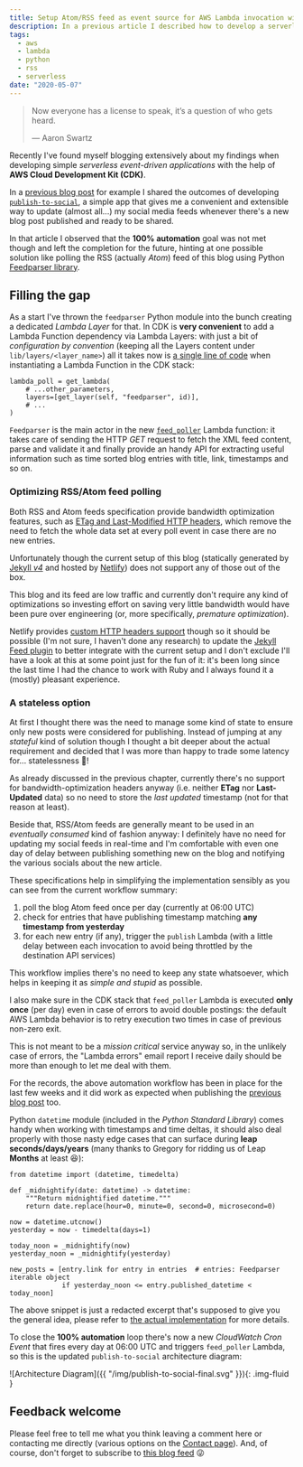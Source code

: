 ```yaml
---
title: Setup Atom/RSS feed as event source for AWS Lambda invocation with CDK
description: In a previous article I described how to develop a serverless event-driven application to automate social media updates. Now I show how to make use of RSS/Atom Feed and AWS Lambda + CDK to add the missing bit and make it 100% automated.
tags:
  - aws
  - lambda
  - python
  - rss
  - serverless
date: "2020-05-07"
---
```


> Now everyone has a license to speak, it’s a question of who gets heard.
>
> ― Aaron Swartz

Recently I've found myself blogging extensively about my findings when developing simple *serverless event-driven applications* with the help of **AWS Cloud Development Kit (CDK)**.

In a [previous blog post][blog-1] for example I shared the outcomes of developing [`publish-to-social`][cdk-publish-to-social], a simple app that gives me a convenient and extensible way to update (almost all...) my social media feeds whenever there's a new blog post published and ready to be shared.

In that article I observed that the **100% automation** goal was not met though and left the completion for the future, hinting at one possible solution like polling the RSS (actually *Atom*) feed of this blog using Python [Feedparser library][feedparser].

## Filling the gap

As a start I've thrown the `feedparser` Python module into the bunch creating a dedicated *Lambda Layer* for that. In CDK is **very convenient** to add a Lambda Function dependency via Lambda Layers: with just a bit of *configuration by convention* (keeping all the Layers content under `lib/layers/<layer_name>`) all it takes now is [a single line of code][cdk-lambda-poll-instance] when instantiating a Lambda Function in the CDK stack:

```lang=python
lambda_poll = get_lambda(
    # ...other_parameters,
    layers=[get_layer(self, "feedparser", id)],
    # ...
)
```

`Feedparser` is the main actor in the new [`feed_poller`][code-feedpoller] Lambda function: it takes care of sending the HTTP *GET* request to fetch the XML feed content, parse and validate it and finally provide an handy API for extracting useful information such as time sorted blog entries with title, link, timestamps and so on.

### Optimizing RSS/Atom feed polling

Both RSS and Atom feeds specification provide bandwidth optimization features, such as [ETag and Last-Modified HTTP headers][etag-headers], which remove the need to fetch the whole data set at every poll event in case there are no new entries.

Unfortunately though the current setup of this blog (statically generated by [Jekyll *v4*][jekyll-4] and hosted by [Netlify][netlify]) does not support any of those out of the box.

This blog and its feed are low traffic and currently don't require any kind of optimizations so investing effort on saving very little bandwidth would have been pure over engineering (or, more specifically, *premature optimization*).

Netlify provides [custom HTTP headers support][netlify-headers] though so it should be possible (I'm not sure, I haven't done any research) to update the [Jekyll Feed plugin][jekyll-feed-plugin] to better integrate with the current setup and I don't exclude I'll have a look at this at some point just for the fun of it: it's been long since the last time I had the chance to work with Ruby and I always found it a (mostly) pleasant experience.

### A stateless option

At first I thought there was the need to manage some kind of state to ensure only new posts were considered for publishing. Instead of jumping at any *stateful* kind of solution though I thought a bit deeper about the actual requirement and decided that I was more than happy to trade some latency for... statelessness 🥰!

As already discussed in the previous chapter, currently there's no support for bandwidth-optimization headers anyway (i.e. neither **ETag** nor **Last-Updated** data) so no need to store the *last updated* timestamp (not for that reason at least).

Beside that, RSS/Atom feeds are generally meant to be used in an *eventually consumed* kind of fashion anyway: I definitely have no need for updating my social feeds in real-time and I'm comfortable with even one day of delay between publishing something new on the blog and notifying the various socials about the new article.

These specifications help in simplifying the implementation sensibly as you can see from the current workflow summary:

1. poll the blog Atom feed once per day (currently at 06:00 UTC)
1. check for entries that have publishing timestamp matching **any timestamp from yesterday**
1. for each new entry (if any), trigger the `publish` Lambda (with a little delay between each invocation to avoid being throttled by the destination API services)

This workflow implies there's no need to keep any state whatsoever, which helps in keeping it as *simple and stupid* as possible.

I also make sure in the CDK stack that `feed_poller` Lambda is executed **only once** (per day) even in case of errors to avoid double postings: the default AWS Lambda behavior is to retry execution two times in case of previous non-zero exit.

This is not meant to be a *mission critical* service anyway so, in the unlikely case of errors, the "Lambda errors" email report I receive daily should be more than enough to let me deal with them.

For the records, the above automation workflow has been in place for the last few weeks and it did work as expected when publishing the [previous blog post][blog-0] too.

Python `datetime` module (included in the *Python Standard Library*) comes handy when working with timestamps and time deltas, it should also deal properly with those nasty edge cases that can surface during **leap seconds/days/years** (many thanks to Gregory for ridding us of Leap **Months** at least 😆):

```lang=python
from datetime import (datetime, timedelta)

def _midnightify(date: datetime) -> datetime:
    """Return midnightified datetime."""
    return date.replace(hour=0, minute=0, second=0, microsecond=0)

now = datetime.utcnow()
yesterday = now - timedelta(days=1)

today_noon = _midnightify(now)
yesterday_noon = _midnightify(yesterday)

new_posts = [entry.link for entry in entries  # entries: Feedparser iterable object
             if yesterday_noon <= entry.published_datetime < today_noon]
```

The above snippet is just a redacted excerpt that's supposed to give you the general idea, please refer to [the actual implementation][code-feedpoller] for more details.

To close the **100% automation** loop there's now a new *CloudWatch Cron Event* that fires every day at 06:00 UTC and triggers `feed_poller` Lambda, so this is the updated `publish-to-social` architecture diagram:

![Architecture Diagram]({{ "/img/publish-to-social-final.svg" }}){: .img-fluid }

## Feedback welcome

Please feel free to tell me what you think leaving a comment here or contacting me directly (various options on the [Contact page][contact]). And, of course, don't forget to subscribe to [this blog feed][blog-feed] 😜

[blog-0]: <https://a.l3x.in/2020/04/27/fix-router-with-raspberry-node-puppeteer.html>
[blog-1]: <https://a.l3x.in/2020/02/17/serverless-publish-to-multiple-social-media.html>
[blog-feed]: <https://a.l3x.in/feed.xml>
[cdk-lambda-poll-instance]: <https://github.com/shaftoe/api-l3x-in/blob/0.9.0/lib/stacks/publish_to_social/__init__.py#L111>
[cdk-publish-to-social]: <https://github.com/shaftoe/api-l3x-in/blob/0.9.0/lib/stacks/publish_to_social/__init__.py>
[code-feedpoller]: <https://github.com/shaftoe/api-l3x-in/blob/0.9.0/lib/stacks/publish_to_social/lambda/feed_poller.py>
[contact]: <https://a.l3x.in/contact.html>
[etag-headers]: <https://pythonhosted.org/feedparser/http-etag.html>
[feedparser]: <https://pythonhosted.org/feedparser/>
[jekyll-4]: <https://github.com/jekyll/jekyll/releases/tag/v4.0.0>
[jekyll-feed-plugin]: <https://github.com/jekyll/jekyll-feed>
[netlify-headers]: <https://docs.netlify.com/routing/headers/>
[netlify]: <https://www.netlify.com/>
